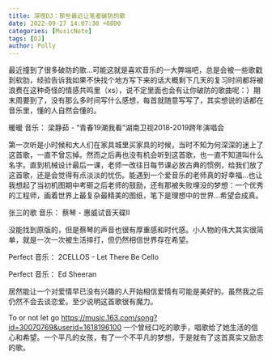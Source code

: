 ```yaml
---
title: 深夜DJ：那些最近让笔者破防的歌
date: 2022-09-27 14:07:30 +0800
categories: [MusicNote]
tags: [DJ]
author: Polly
---
```


最近撞到了很多破防的歌...可能这就是喜欢音乐的一大弊端吧，总是会被一些歌戳到软肋，经验告诉我如果不快找个地方写下来的话大概剩下几天的复习时间都将被浪费在这种奇怪的情感共鸣里（xs），说不定里面也会有让你破防的歌曲呢：）期末周要到了，没有那么多时间写什么感想，每首就随意写写了，其实想说的话都在音乐里，懂的人自然会懂的。


暖暖
音乐：
梁静茹 - “青春19潮我看”湖南卫视2018-2019跨年演唱会

第一次听是小时候和大人们在家具城里买家具的时候，当时不知为何深深的迷上了这首歌，一直不曾忘掉。然而之后再也没有机会听到这首歌，也一直不知道叫什么名字。直到机械设计最后一课，老师一改往日每节课必放古典的惯例，给我们放了这首歌，还是会觉得有点淡淡的忧伤。能遇到一个爱音乐的老师真的好幸福…也让我想起了当初机图期中考砸之后老师的鼓励，还有那被失败埋没的梦想：一个优秀的工程师，画着世界上最复杂最精美的图纸，笔下是理想中的世界…希望会成真。

张三的歌
音乐：
蔡琴 - 惠威试音天碟Ⅱ

没能找到原版的，但是蔡琴的声音也很有厚重感和时代感。小人物的伟大其实很简单，就是一次一次被生活摔打，但仍然相信世界存在希望。

Perfect
音乐：
2CELLOS - Let There Be Cello

Perfect
音乐：
Ed Sheeran

居然能让一个对爱情早已没有兴趣的人开始相信爱情有可能是美好的。虽然我之后仍然不会去谈恋爱。至少说明这首歌很有魔力。

To or not let go
https://music.163.com/song?id=30070769&userid=1618196100
一个曾经口吃的歌手，唱歌给了她生活的信心和希望。一个平凡的女孩，有了一个不平凡的梦想，于是就有了这首真实又励志的歌。
